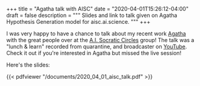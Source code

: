+++ 
title = "Agatha talk with AISC"
date = "2020-04-01T15:26:12-04:00"
draft = false
description = """
  Slides and link to talk given on Agatha Hypothesis Generation model for
  aisc.ai.science.
"""
+++ 

I was very happy to have a chance to talk about my recent work
[Agatha][agatha] with the great people over at the [A.I. Socratic
Circles][aisc] group! The talk was a "lunch & learn" recorded from quarantine, and broadcaster on [YouTube][aisc_youtube]. Check it out if you're interested in Agatha but missed the live session!

Here's the slides:

{{< pdfviewer "/documents/2020_04_01_aisc_talk.pdf" >}}

[agatha]:https://github.com/JSybrandt/agatha
[aisc]:https://aisc.ai.science/
[aisc_youtube]:https://youtu.be/Q2po1QZONIg

